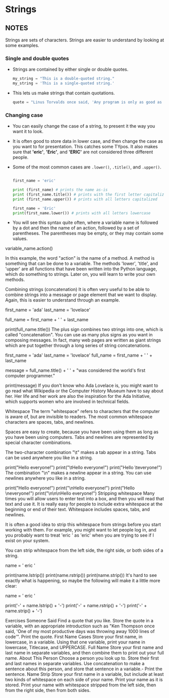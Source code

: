 # Strings

## NOTES

Strings are sets of characters. Strings are easier to understand by looking at some examples.

### Single and double quotes

- Strings are contained by either single or double quotes.

  ```python
  my_string = "This is a double-quoted string."
  my_string = 'This is a single-quoted string.'
  ```

- This lets us make strings that contain quotations.

  ```python
  quote = "Linus Torvalds once said, 'Any program is only as good as it is useful.'"
  ```

### Changing case

- You can easily change the case of a string, to present it the way you want it to look.

- It is often good to store data in lower case, and then change the case as you want to for presentation. This catches some TYpos. It also makes sure that **'eric'**, **'Eric'**, and **'ERIC'** are not considered three different people.

- Some of the most common cases are `.lower()`, `.title()`, and `.upper()`.

  ```python
  
  first_name = 'eric'

  print (first_name) # prints the name as-is
  print (first_name.title()) # prints with the first letter capitalized
  print (first_name.upper()) # prints with all letters capitalized

  first_name = 'Eric'
  print(first_name.lower()) # prints with all letters lowercase
  
  ```

- You will see this syntax quite often, where a variable name is followed by a dot and then the name of an action, followed by a set of parentheses. The parentheses may be empty, or they may contain some values.

variable_name.action()

In this example, the word "action" is the name of a method. A method is something that can be done to a variable. The methods 'lower', 'title', and 'upper' are all functions that have been written into the Python language, which do something to strings. Later on, you will learn to write your own methods.

Combining strings (concatenation)
It is often very useful to be able to combine strings into a message or page element that we want to display. Again, this is easier to understand through an example.

first_name = 'ada'
last_name = 'lovelace'

full_name = first_name + ' ' + last_name

print(full_name.title())
The plus sign combines two strings into one, which is called "concatenation". You can use as many plus signs as you want in composing messages. In fact, many web pages are written as giant strings which are put together through a long series of string concatenations.

first_name = 'ada'
last_name = 'lovelace'
full_name = first_name + ' ' + last_name

message = full_name.title() + ' ' + "was considered the world's first computer programmer."

print(message)
If you don't know who Ada Lovelace is, you might want to go read what Wikipedia or the Computer History Museum have to say about her. Her life and her work are also the inspiration for the Ada Initiative, which supports women who are involved in technical fields.

Whitespace
The term "whitespace" refers to characters that the computer is aware of, but are invisible to readers. The most common whitespace characters are spaces, tabs, and newlines.

Spaces are easy to create, because you have been using them as long as you have been using computers. Tabs and newlines are represented by special character combinations.

The two-character combination "\t" makes a tab appear in a string. Tabs can be used anywhere you like in a string.

print("Hello everyone!")
print("\tHello everyone!")
print("Hello \teveryone!")
The combination "\n" makes a newline appear in a string. You can use newlines anywhere you like in a string.

print("Hello everyone!")
print("\nHello everyone!")
print("Hello \neveryone!")
print("\n\n\nHello everyone!")
Stripping whitespace
Many times you will allow users to enter text into a box, and then you will read that text and use it. It is really easy for people to include extra whitespace at the beginning or end of their text. Whitespace includes spaces, tabs, and newlines.

It is often a good idea to strip this whitespace from strings before you start working with them. For example, you might want to let people log in, and you probably want to treat 'eric ' as 'eric' when you are trying to see if I exist on your system.

You can strip whitespace from the left side, the right side, or both sides of a string.

name = ' eric '

print(name.lstrip())
print(name.rstrip())
print(name.strip())
It's hard to see exactly what is happening, so maybe the following will make it a little more clear:

name = ' eric '

print('-' + name.lstrip() + '-')
print('-' + name.rstrip() + '-')
print('-' + name.strip() + '-')

Exercises
Someone Said
Find a quote that you like. Store the quote in a variable, with an appropriate introduction such as "Ken Thompson once said, 'One of my most productive days was throwing away 1000 lines of code'". Print the quote.
First Name Cases
Store your first name, in lowercase, in a variable.
Using that one variable, print your name in lowercase, Titlecase, and UPPERCASE.
Full Name
Store your first name and last name in separate variables, and then combine them to print out your full name.
About This Person
Choose a person you look up to. Store their first and last names in separate variables.
Use concatenation to make a sentence about this person, and store that sentence in a variable.-
Print the sentence.
Name Strip
Store your first name in a variable, but include at least two kinds of whitespace on each side of your name.
Print your name as it is stored.
Print your name with whitespace stripped from the left side, then from the right side, then from both sides.
